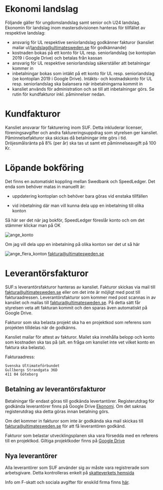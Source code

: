 # Ekonomi landslag

Följande gäller för ungdomslandslag samt senior och U24 landslag. Ekonomin för landslag inom mastersdivisionen hanteras för tillfället av respektive landslag:

* ansvarig för UL respektive seniorlandslag godkänner fakturor (kansliet mailar ul/landslag@ultimatesweden.se för godkännande)
* kostnaden bokas på ett konto för UL resp. seniorlandslag (se kontoplan 2019 i Google Drive) och betalas från kassan
* ansvarig för UL respektive seniorlandslag säkerställer att betalningar kommer in
* inbetalningar bokas som intäkt på ett konto för UL resp. seniorlandslag (se kontoplan 2019 i Google Drive). Intäkts- och kostnadskonto för UL resp. seniorlandslag ska balansera när inbetalningarna kommit in
* kansliet används för administration och se till att inbetalningar görs. Se rutin för kundfakturor inkl. påminnelser nedan.

# Kundfakturor

Kansliet ansvarar för fakturering inom SUF. Detta inkluderar licenser, föreningsavgifter och andra faktureringsuppdrag som styrelsen ger kansliet. Påminnelsefakturor ska skickas då betalningar inte görs i tid. Dröjesmålsränta på 8% (per år) ska tas ut samt ett påminnelseavgift på 100 Kr.


# Löpande bokföring

Det finns en automatiskt koppling mellan Swedbank och SpeedLedger. Det enda som behöver matas in manuellt är:

* uppdatering kontoplan och behöver bara göras vid enstaka tillfällen

* vid inbetalning där man vill kunna dela upp en inbetalning till olika konton

Så här ser det när jag bokför, SpeedLedger föreslår konto och om det stämmer klickar man på OK

![ange_konto](./media/Ekonomi/ange_konto.png "ange_konto")



Om jag vill dela upp en inbetalning på olika konton ser det ut så här


![ange_flera_konton](./media/Ekonomi/ange_flera_konton.png "ange_flera_konton")
faktura@ultimatesweden.se

# Leverantörsfakturor 

SUF:s leverantörsfakturor hanteras av kansliet. Fakturor skickas via mail till 
faktura@ultimatesweden.se eller om det inte är möjligt med post till fakturaadressen. Leverantörsfakturor som kommer med post scannas in av kansliet och mailas till faktura@ultimatesweden.se. På detta sätt får styrelsen veta att fakturan kommit och den sparas även automatiskt på Google Drive. 

Fakturor som ska belasta projekt ska ha en projektkod som referens som projekten tilldelas när de godkänns. 

Kansliet mailar  för attest av fakturor. Mailet ska innehålla belopp och konto som kostnaden ska tas på (alt. en fråga om  kansliet inte vet vilket konto en faktura ska belasta).

Fakturaadress:

```
Svenska Ultimateförbundet
Gullbergs Strandgata 36D
411 04 Göteborg
```

## Betalning av leverantörsfakturor

Betalningar får endast göras till godkända levertantörer. Registerutdrag för godkända leverantörer finns på Google Drive [Ekonomi](https://drive.google.com/drive/folders/1rzow1bCGvufOQIUeFHirGzi2CB_YC1XM). Om det saknas registerutdrag ska detta göras innan betalning görs.

Om det kommer in fakturor som inte är godkända ska mail skickas till faktura@ultimatesweden.se för att få leverantören godkänd.

Fakturor som belastar utvecklingsplanen ska vara försedda med en referens till en projektkod. Giltiga projektkoder finns på [Google Drive](https://drive.google.com/drive/folders/0AP8_MerwYwMTUk9PVA)


## Nya leverantörer

Alla leverantörer som SUF använder sig av måste vara registrerade som arbetsgivare. Detta kontrolleras enkelt på [skatteverkets hemsida](https://www.skatteverket.se/privat/sjalvservice/allaetjanster/tjanster/hamtaforetagsinformation.4.3810a01c150939e893f3e69.html)

Info om F-skatt och sociala avgifter för enskild firma finns [här](https://www.skatteverket.se/foretagochorganisationer/sjalvservice/svarpavanligafragor/nystartadeforetag/foretagfskattfaq/jagharstartatettforetaghurbetalasminasocialavgifteromjagharfskatt.5.10010ec103545f243e8000709.html). 





